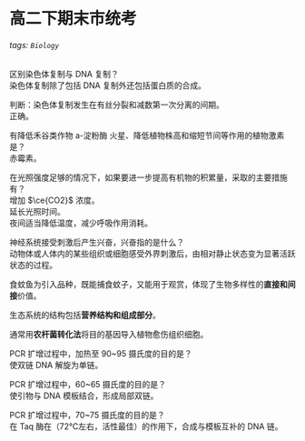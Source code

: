 # 高二下期末市统考

###### tags: `Biology`

区别染色体复制与 DNA 复制？  
染色体复制除了包括 DNA 复制外还包括蛋白质的合成。  

判断：染色体复制发生在有丝分裂和减数第一次分离的间期。  
正确。

有降低禾谷类作物 a-淀粉酶 火星、降低植物株高和缩短节间等作用的植物激素是？  
赤霉素。

在光照强度足够的情况下，如果要进一步提高有机物的积累量，采取的主要措施有？  
增加 $\ce{CO2}$ 浓度。  
延长光照时间。  
夜间适当降低温度，减少呼吸作用消耗。

神经系统接受刺激后产生兴奋，兴奋指的是什么？  
动物体或人体内的某些组织或细胞感受外界刺激后，由相对静止状态变为显著活跃状态的过程。

食蚊鱼为引入品种，既能捕食蚊子，又能用于观赏，体现了生物多样性的**直接和间接**价值。

生态系统的结构包括**营养结构和组成部分**。

通常用**农杆菌转化法**将目的基因导入植物愈伤组织细胞。

PCR 扩增过程中，加热至 90~95 摄氏度的目的是？  
使双链 DNA 解旋为单链。

PCR 扩增过程中，60~65 摄氏度的目的是？  
使引物与 DNA 模板结合，形成局部双链。

PCR 扩增过程中，70~75 摄氏度的目的是？  
在 Taq 酶在（72℃左右，活性最佳）的作用下，合成与模板互补的 DNA 链。
